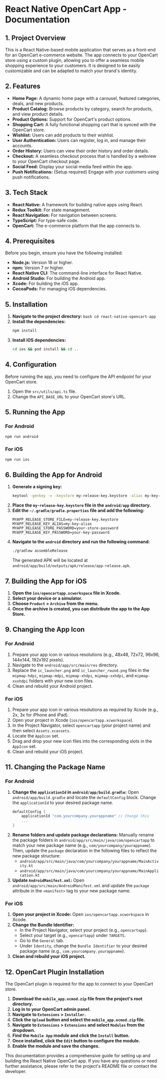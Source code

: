 
# React Native OpenCart App - Documentation

## 1. Project Overview

This is a React Native-based mobile application that serves as a front-end for an OpenCart e-commerce website. The app connects to your OpenCart store using a custom plugin, allowing you to offer a seamless mobile shopping experience to your customers. It is designed to be easily customizable and can be adapted to match your brand's identity.

## 2. Features

*   **Home Page:** A dynamic home page with a carousel, featured categories, deals, and new products.
*   **Product Catalog:** Browse products by category, search for products, and view product details.
*   **Product Options:** Support for OpenCart's product options.
*   **Shopping Cart:** A fully functional shopping cart that is synced with the OpenCart store.
*   **Wishlist:** Users can add products to their wishlist.
*   **User Authentication:** Users can register, log in, and manage their accounts.
*   **Order History:** Users can view their order history and order details.
*   **Checkout:** A seamless checkout process that is handled by a webview to your OpenCart checkout page.
*   **Social Feed:** Display your social media feed within the app.
*   **Push Notifications:** (Setup required) Engage with your customers using push notifications.

## 3. Tech Stack

*   **React Native:** A framework for building native apps using React.
*   **Redux Toolkit:** For state management.
*   **React Navigation:** For navigation between screens.
*   **TypeScript:** For type-safe code.
*   **OpenCart:** The e-commerce platform that the app connects to.

## 4. Prerequisites

Before you begin, ensure you have the following installed:

*   **Node.js:** Version 18 or higher.
*   **npm:** Version 7 or higher.
*   **React Native CLI:** The command-line interface for React Native.
*   **Android Studio:** For building the Android app.
*   **Xcode:** For building the iOS app.
*   **CocoaPods:** For managing iOS dependencies.

## 5. Installation

1.   **Navigate to the project directory:**
    ```bash
    cd react-native-opencart-app
    ```
2.  **Install the dependencies:**
    ```bash
    npm install
    ```
3.  **Install iOS dependencies:**
    ```bash
    cd ios && pod install && cd ..
    ```

## 4. Configuration

Before running the app, you need to configure the API endpoint for your OpenCart store.

1.  Open the `src/utils/api.ts` file.
2.  Change the `API_BASE_URL` to your OpenCart store's URL.

## 5. Running the App

### For Android

```bash
npm run android
```

### For iOS

```bash
npm run ios
```

## 6. Building the App for Android

1.  **Generate a signing key:**
    ```bash
    keytool -genkey -v -keystore my-release-key.keystore -alias my-key-alias -keyalg RSA -keysize 2048 -validity 10000
    ```
2.  **Place the `my-release-key.keystore` file in the `android/app` directory.**
3.  **Edit the `~/.gradle/gradle.properties` file and add the following:**
    ```
    MYAPP_RELEASE_STORE_FILE=my-release-key.keystore
    MYAPP_RELEASE_KEY_ALIAS=my-key-alias
    MYAPP_RELEASE_STORE_PASSWORD=your-store-password
    MYAPP_RELEASE_KEY_PASSWORD=your-key-password
    ```
4.  **Navigate to the `android` directory and run the following command:**
    ```bash
    ./gradlew assembleRelease
    ```
    The generated APK will be located at `android/app/build/outputs/apk/release/app-release.apk`.

## 7. Building the App for iOS

1.  **Open the `ios/opencartapp.xcworkspace` file in Xcode.**
2.  **Select your device or a simulator.**
3.  **Choose `Product` > `Archive` from the menu.**
4.  **Once the archive is created, you can distribute the app to the App Store.**

## 9. Changing the App Icon

### For Android

1.  Prepare your app icon in various resolutions (e.g., 48x48, 72x72, 96x96, 144x144, 192x192 pixels).
2.  Navigate to the `android/app/src/main/res` directory.
3.  Replace the `ic_launcher.png` and `ic_launcher_round.png` files in the `mipmap-hdpi`, `mipmap-mdpi`, `mipmap-xhdpi`, `mipmap-xxhdpi`, and `mipmap-xxxhdpi` folders with your new icon files.
4.  Clean and rebuild your Android project.

### For iOS

1.  Prepare your app icon in various resolutions as required by Xcode (e.g., 2x, 3x for iPhone and iPad).
2.  Open your project in Xcode (`ios/opencartapp.xcworkspace`).
3.  In the Project Navigator, select `opencartapp` (your project name) and then select `Assets.xcassets`.
4.  Locate the `AppIcon` set.
5.  Drag and drop your new icon files into the corresponding slots in the `AppIcon` set.
6.  Clean and rebuild your iOS project.

## 11. Changing the Package Name

### For Android

1.  **Change the `applicationId` in `android/app/build.gradle`:**
    Open `android/app/build.gradle` and locate the `defaultConfig` block. Change the `applicationId` to your desired package name.
    ```gradle
    defaultConfig {
        applicationId "com.yourcompany.yourappname" // Change this
        ...
    }
    ```
2.  **Rename folders and update package declarations:**
    Manually rename the package folders in `android/app/src/main/java/com/opencartapp` to match your new package name (e.g., `com/yourcompany/yourappname`).
    Then, update the `package` declaration in the following files to reflect the new package structure:
    *   `android/app/src/main/java/com/yourcompany/yourappname/MainActivity.kt`
    *   `android/app/src/main/java/com/yourcompany/yourappname/MainApplication.kt`
3.  **Update `AndroidManifest.xml`:**
    Open `android/app/src/main/AndroidManifest.xml` and update the `package` attribute in the `<manifest>` tag to your new package name.

### For iOS

1.  **Open your project in Xcode:**
    Open `ios/opencartapp.xcworkspace` in Xcode.
2.  **Change the Bundle Identifier:**
    *   In the Project Navigator, select your project (e.g., `opencartapp`).
    *   Select your target (e.g., `opencartapp`) under `TARGETS`.
    *   Go to the `General` tab.
    *   Under `Identity`, change the `Bundle Identifier` to your desired package name (e.g., `com.yourcompany.yourappname`).
3.  **Clean and rebuild your iOS project.**

## 12. OpenCart Plugin Installation

The OpenCart plugin is required for the app to connect to your OpenCart store.

1.  **Download the `mobile_app.ocmod.zip` file from the project's root directory.**
2.  **Log in to your OpenCart admin panel.**
3.  **Navigate to `Extensions` > `Installer`.**
4.  **Click the `Upload` button and select the `mobile_app.ocmod.zip` file.**
5.  **Navigate to `Extensions` > `Extensions` and select `Modules` from the dropdown.**
6.  **Find the `Mobile App` module and click the `Install` button.**
7.  **Once installed, click the `Edit` button to configure the module.**
8.  **Enable the module and save the changes.**

This documentation provides a comprehensive guide for setting up and building the React Native OpenCart app. If you have any questions or need further assistance, please refer to the project's README file or contact the developer.
